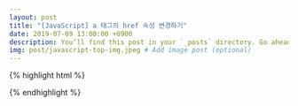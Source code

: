 ```yaml
---
layout: post
title: "[JavaScript] a 태그의 href 속성 변경하기"
date: 2019-07-09 13:00:00 +0900
description: You’ll find this post in your `_posts` directory. Go ahead and edit it and re-build the site to see your changes. # Add post description (optional)
img: post/javascript-top-img.jpeg # Add image post (optional)
---
```



{% highlight html %}
<div id="tempVar" style="display:none;"></div>
<script>
    var datahtml = '<div class="noticeView"><div><p>안녕하세요. 가나다입니다.<br />항상 저희 가나다 서비스를 이용하여 주셔서 감사합니다.<br /><br /><콘텐츠>시청이벤트 당첨자 발표일이 <br /><a href="TESTURL1">text</a><br /><a href="TESTURL2">text</a><br />아래와 같이 변경될 예정이오니 양해를 부탁 드립니다.</p></div><div class="summary"><div class="top"><p>아 래</p></div><ol class="list"><li><strong>1. 대상</strong><ul><li>- <콘텐츠>시청이벤트</li></ul></li><br/><li><strong>2. 당첨자 발표 연기</strong><ul><li>- 6월 26일(목)에서 6월 30일(월)으로 변경</li></ul></li></ol></div><p style="padding-top:25px;">고객 여러분께 불편을 드려 죄송합니다.<br />앞으로도 고객님의 즐거운 가나다 이용을 위해 항상 노력하겠습니다 <br/>감사합니다.</p></div>';
    $('#tempVar *').remove();
    $('#tempVar').append($(datahtml));
    $('#tempVar').find('a').each(function(i, e){
        console.log("***");
        var url = $(this).attr('href');
        $(this).attr('href', 'javascript:openExternalBrowser("' + url + '")');
    });

    var temp = $('#tempVar').html();
    alert(temp);
</script>
{% endhighlight %}
